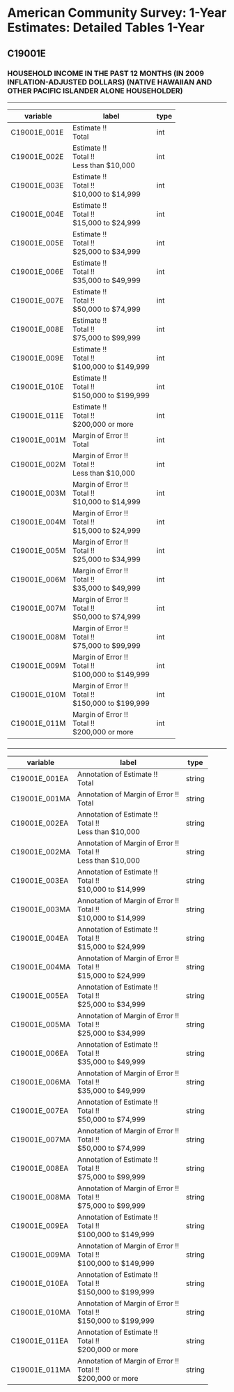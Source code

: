 # American Community Survey: 1-Year Estimates: Detailed Tables 1-Year

## C19001E

### HOUSEHOLD INCOME IN THE PAST 12 MONTHS (IN 2009 INFLATION-ADJUSTED DOLLARS) (NATIVE HAWAIIAN AND OTHER PACIFIC ISLANDER ALONE HOUSEHOLDER)

___

| variable | label | type |
| ----- | ----- | ----- |
| C19001E_001E | Estimate !!<br>Total | int |
| C19001E_002E | Estimate !!<br>Total !!<br>Less than $10,000 | int |
| C19001E_003E | Estimate !!<br>Total !!<br>$10,000 to $14,999 | int |
| C19001E_004E | Estimate !!<br>Total !!<br>$15,000 to $24,999 | int |
| C19001E_005E | Estimate !!<br>Total !!<br>$25,000 to $34,999 | int |
| C19001E_006E | Estimate !!<br>Total !!<br>$35,000 to $49,999 | int |
| C19001E_007E | Estimate !!<br>Total !!<br>$50,000 to $74,999 | int |
| C19001E_008E | Estimate !!<br>Total !!<br>$75,000 to $99,999 | int |
| C19001E_009E | Estimate !!<br>Total !!<br>$100,000 to $149,999 | int |
| C19001E_010E | Estimate !!<br>Total !!<br>$150,000 to $199,999 | int |
| C19001E_011E | Estimate !!<br>Total !!<br>$200,000 or more | int |
| C19001E_001M | Margin of Error !!<br>Total | int |
| C19001E_002M | Margin of Error !!<br>Total !!<br>Less than $10,000 | int |
| C19001E_003M | Margin of Error !!<br>Total !!<br>$10,000 to $14,999 | int |
| C19001E_004M | Margin of Error !!<br>Total !!<br>$15,000 to $24,999 | int |
| C19001E_005M | Margin of Error !!<br>Total !!<br>$25,000 to $34,999 | int |
| C19001E_006M | Margin of Error !!<br>Total !!<br>$35,000 to $49,999 | int |
| C19001E_007M | Margin of Error !!<br>Total !!<br>$50,000 to $74,999 | int |
| C19001E_008M | Margin of Error !!<br>Total !!<br>$75,000 to $99,999 | int |
| C19001E_009M | Margin of Error !!<br>Total !!<br>$100,000 to $149,999 | int |
| C19001E_010M | Margin of Error !!<br>Total !!<br>$150,000 to $199,999 | int |
| C19001E_011M | Margin of Error !!<br>Total !!<br>$200,000 or more | int |
### 

___

| variable | label | type |
| ----- | ----- | ----- |
| C19001E_001EA | Annotation of Estimate !!<br>Total | string |
| C19001E_001MA | Annotation of Margin of Error !!<br>Total | string |
| C19001E_002EA | Annotation of Estimate !!<br>Total !!<br>Less than $10,000 | string |
| C19001E_002MA | Annotation of Margin of Error !!<br>Total !!<br>Less than $10,000 | string |
| C19001E_003EA | Annotation of Estimate !!<br>Total !!<br>$10,000 to $14,999 | string |
| C19001E_003MA | Annotation of Margin of Error !!<br>Total !!<br>$10,000 to $14,999 | string |
| C19001E_004EA | Annotation of Estimate !!<br>Total !!<br>$15,000 to $24,999 | string |
| C19001E_004MA | Annotation of Margin of Error !!<br>Total !!<br>$15,000 to $24,999 | string |
| C19001E_005EA | Annotation of Estimate !!<br>Total !!<br>$25,000 to $34,999 | string |
| C19001E_005MA | Annotation of Margin of Error !!<br>Total !!<br>$25,000 to $34,999 | string |
| C19001E_006EA | Annotation of Estimate !!<br>Total !!<br>$35,000 to $49,999 | string |
| C19001E_006MA | Annotation of Margin of Error !!<br>Total !!<br>$35,000 to $49,999 | string |
| C19001E_007EA | Annotation of Estimate !!<br>Total !!<br>$50,000 to $74,999 | string |
| C19001E_007MA | Annotation of Margin of Error !!<br>Total !!<br>$50,000 to $74,999 | string |
| C19001E_008EA | Annotation of Estimate !!<br>Total !!<br>$75,000 to $99,999 | string |
| C19001E_008MA | Annotation of Margin of Error !!<br>Total !!<br>$75,000 to $99,999 | string |
| C19001E_009EA | Annotation of Estimate !!<br>Total !!<br>$100,000 to $149,999 | string |
| C19001E_009MA | Annotation of Margin of Error !!<br>Total !!<br>$100,000 to $149,999 | string |
| C19001E_010EA | Annotation of Estimate !!<br>Total !!<br>$150,000 to $199,999 | string |
| C19001E_010MA | Annotation of Margin of Error !!<br>Total !!<br>$150,000 to $199,999 | string |
| C19001E_011EA | Annotation of Estimate !!<br>Total !!<br>$200,000 or more | string |
| C19001E_011MA | Annotation of Margin of Error !!<br>Total !!<br>$200,000 or more | string |

